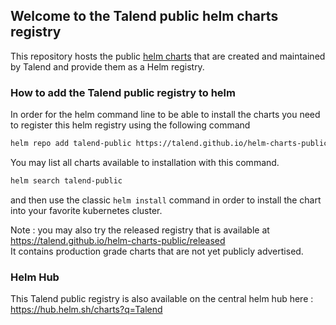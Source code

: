 ## Welcome to the Talend public helm charts registry

This repository hosts the public [helm charts](https://helm.sh/) that are created and maintained by Talend and provide them as a Helm registry.


### How to add the Talend public registry to helm

In order for the helm command line to be able to install the charts you need to register this helm registry using the following command

```bash
helm repo add talend-public https://talend.github.io/helm-charts-public/stable
```

You may list all charts available to installation with this command.
```bash
helm search talend-public
```

and then use the classic `helm install` command in order to install the chart into your favorite kubernetes cluster.

Note : you may also try the released registry that is available at https://talend.github.io/helm-charts-public/released  
It contains production grade charts that are not yet publicly advertised.

### Helm Hub
This Talend public registry is also available on the central helm hub here : https://hub.helm.sh/charts?q=Talend
